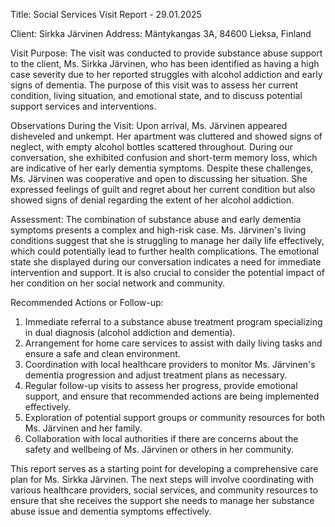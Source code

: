  Title: Social Services Visit Report - 29.01.2025

Client: Sirkka Järvinen
Address: Mäntykangas 3A, 84600 Lieksa, Finland

Visit Purpose:
The visit was conducted to provide substance abuse support to the client, Ms. Sirkka Järvinen, who has been identified as having a high case severity due to her reported struggles with alcohol addiction and early signs of dementia. The purpose of this visit was to assess her current condition, living situation, and emotional state, and to discuss potential support services and interventions.

Observations During the Visit:
Upon arrival, Ms. Järvinen appeared disheveled and unkempt. Her apartment was cluttered and showed signs of neglect, with empty alcohol bottles scattered throughout. During our conversation, she exhibited confusion and short-term memory loss, which are indicative of her early dementia symptoms. Despite these challenges, Ms. Järvinen was cooperative and open to discussing her situation. She expressed feelings of guilt and regret about her current condition but also showed signs of denial regarding the extent of her alcohol addiction.

Assessment:
The combination of substance abuse and early dementia symptoms presents a complex and high-risk case. Ms. Järvinen's living conditions suggest that she is struggling to manage her daily life effectively, which could potentially lead to further health complications. The emotional state she displayed during our conversation indicates a need for immediate intervention and support. It is also crucial to consider the potential impact of her condition on her social network and community.

Recommended Actions or Follow-up:
1. Immediate referral to a substance abuse treatment program specializing in dual diagnosis (alcohol addiction and dementia).
2. Arrangement for home care services to assist with daily living tasks and ensure a safe and clean environment.
3. Coordination with local healthcare providers to monitor Ms. Järvinen's dementia progression and adjust treatment plans as necessary.
4. Regular follow-up visits to assess her progress, provide emotional support, and ensure that recommended actions are being implemented effectively.
5. Exploration of potential support groups or community resources for both Ms. Järvinen and her family.
6. Collaboration with local authorities if there are concerns about the safety and wellbeing of Ms. Järvinen or others in her community.

This report serves as a starting point for developing a comprehensive care plan for Ms. Sirkka Järvinen. The next steps will involve coordinating with various healthcare providers, social services, and community resources to ensure that she receives the support she needs to manage her substance abuse issue and dementia symptoms effectively.